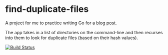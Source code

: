 find-duplicate-files
====================
A project for me to practice writing Go for a [blog
post](https://medium.com/coder-who-says-py/3228b624c946).

The app takes in a list of directories on the command-line and then recurses
into them to look for duplicate files (based on their hash values).

[![Build Status](https://drone.io/github.com/brettcannon/find-duplicate-files/status.png)](https://drone.io/github.com/brettcannon/find-duplicate-files/latest)

